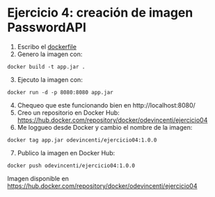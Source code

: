 # Ejercicio 4: creación de imagen PasswordAPI
1. Escribo el [dockerfile](Dockerfile)
2. Genero la imagen con:
```
docker build -t app.jar .
```
3. Ejecuto la imagen con:
```
docker run -d -p 8080:8080 app.jar
```
4. Chequeo que este funcionando bien en http://localhost:8080/
5. Creo un repositorio en Docker Hub: https://hub.docker.com/repository/docker/odevincenti/ejercicio04
6. Me loggueo desde Docker y cambio el nombre de la imagen:
```
docker tag app.jar odevincenti/ejercicio04:1.0.0
```
7. Publico la imagen en Docker Hub:
```
docker push odevincenti/ejercicio04:1.0.0
```
Imagen disponible en https://hub.docker.com/repository/docker/odevincenti/ejercicio04
